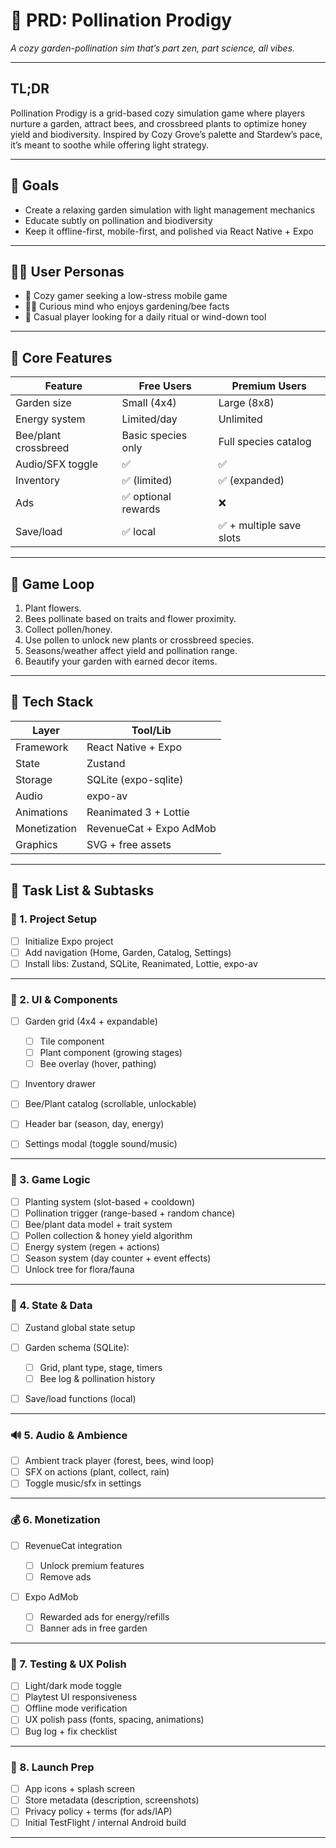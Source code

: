 # 📄 PRD: **Pollination Prodigy**

_A cozy garden-pollination sim that’s part zen, part science, all vibes._

---

## TL;DR

Pollination Prodigy is a grid-based cozy simulation game where players nurture a garden, attract bees, and crossbreed plants to optimize honey yield and biodiversity. Inspired by Cozy Grove’s palette and Stardew’s pace, it’s meant to soothe while offering light strategy.

---

## 🎯 Goals

- Create a relaxing garden simulation with light management mechanics
- Educate subtly on pollination and biodiversity
- Keep it offline-first, mobile-first, and polished via React Native + Expo

---

## 🧑‍🌾 User Personas

- 🌻 Cozy gamer seeking a low-stress mobile game
- 👩‍🎓 Curious mind who enjoys gardening/bee facts
- 🚶 Casual player looking for a daily ritual or wind-down tool

---

## 🔑 Core Features

| Feature              | Free Users          | Premium Users            |
| -------------------- | ------------------- | ------------------------ |
| Garden size          | Small (4x4)         | Large (8x8)              |
| Energy system        | Limited/day         | Unlimited                |
| Bee/plant crossbreed | Basic species only  | Full species catalog     |
| Audio/SFX toggle     | ✅                  | ✅                       |
| Inventory            | ✅ (limited)        | ✅ (expanded)            |
| Ads                  | ✅ optional rewards | ❌                       |
| Save/load            | ✅ local            | ✅ + multiple save slots |

---

## 🌿 Game Loop

1. Plant flowers.
2. Bees pollinate based on traits and flower proximity.
3. Collect pollen/honey.
4. Use pollen to unlock new plants or crossbreed species.
5. Seasons/weather affect yield and pollination range.
6. Beautify your garden with earned decor items.

---

## 📱 Tech Stack

| Layer        | Tool/Lib                |
| ------------ | ----------------------- |
| Framework    | React Native + Expo     |
| State        | Zustand                 |
| Storage      | SQLite (expo-sqlite)    |
| Audio        | expo-av                 |
| Animations   | Reanimated 3 + Lottie   |
| Monetization | RevenueCat + Expo AdMob |
| Graphics     | SVG + free assets       |

---

## 🧭 Task List & Subtasks

### 🧱 1. Project Setup

- [ ] Initialize Expo project
- [ ] Add navigation (Home, Garden, Catalog, Settings)
- [ ] Install libs: Zustand, SQLite, Reanimated, Lottie, expo-av

---

### 🎨 2. UI & Components

- [ ] Garden grid (4x4 + expandable)

  - [ ] Tile component
  - [ ] Plant component (growing stages)
  - [ ] Bee overlay (hover, pathing)

- [ ] Inventory drawer
- [ ] Bee/Plant catalog (scrollable, unlockable)
- [ ] Header bar (season, day, energy)
- [ ] Settings modal (toggle sound/music)

---

### 🔁 3. Game Logic

- [ ] Planting system (slot-based + cooldown)
- [ ] Pollination trigger (range-based + random chance)
- [ ] Bee/plant data model + trait system
- [ ] Pollen collection & honey yield algorithm
- [ ] Energy system (regen + actions)
- [ ] Season system (day counter + event effects)
- [ ] Unlock tree for flora/fauna

---

### 🧠 4. State & Data

- [ ] Zustand global state setup
- [ ] Garden schema (SQLite):

  - [ ] Grid, plant type, stage, timers
  - [ ] Bee log & pollination history

- [ ] Save/load functions (local)

---

### 🔊 5. Audio & Ambience

- [ ] Ambient track player (forest, bees, wind loop)
- [ ] SFX on actions (plant, collect, rain)
- [ ] Toggle music/sfx in settings

---

### 💰 6. Monetization

- [ ] RevenueCat integration

  - [ ] Unlock premium features
  - [ ] Remove ads

- [ ] Expo AdMob

  - [ ] Rewarded ads for energy/refills
  - [ ] Banner ads in free garden

---

### 🧪 7. Testing & UX Polish

- [ ] Light/dark mode toggle
- [ ] Playtest UI responsiveness
- [ ] Offline mode verification
- [ ] UX polish pass (fonts, spacing, animations)
- [ ] Bug log + fix checklist

---

### 🚀 8. Launch Prep

- [ ] App icons + splash screen
- [ ] Store metadata (description, screenshots)
- [ ] Privacy policy + terms (for ads/IAP)
- [ ] Initial TestFlight / internal Android build

---
